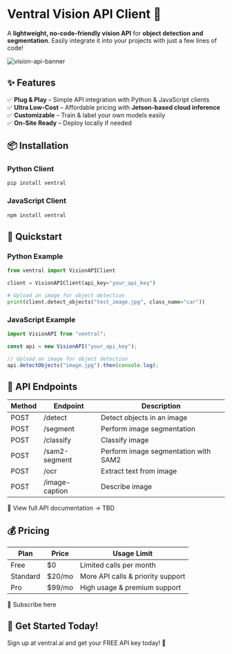 # **Ventral Vision API Client** 🚀
A **lightweight, no-code-friendly vision API** for **object detection and segmentation**. Easily integrate it into your projects with just a few lines of code!  


![vision-api-banner](https://ventral.ai/wp-content/uploads/2024/08/Ventral_Vision_AI_1_-removebg-preview-e1724758129283.png) 

## **✨ Features**  
✅ **Plug & Play** – Simple API integration with Python & JavaScript clients  
✅ **Ultra Low-Cost** – Affordable pricing with **Jetson-based cloud inference**  
✅ **Customizable** – Train & label your own models easily  
✅ **On-Site Ready** – Deploy locally if needed  

## **📦 Installation**  
### **Python Client**  
```bash
pip install ventral
```

### **JavaScript Client**
```bash
npm install ventral
```

## **🚀 Quickstart**
### **Python Example**
```python
from ventral import VisionAPIClient

client = VisionAPIClient(api_key="your_api_key")

# Upload an image for object detection
print(client.detect_objects("test_image.jpg", class_name="car"))
```

### **JavaScript Example**
```javascript
import VisionAPI from "ventral";

const api = new VisionAPI("your_api_key");

// Upload an image for object detection
api.detectObjects("image.jpg").then(console.log);
```

## **📡 API Endpoints**
| Method | Endpoint  | Description                     |
|--------|-----------|---------------------------------|
| POST   | /detect   | Detect objects in an image      |
| POST   | /segment  | Perform image segmentation      |
| POST   | /classify  | Classify image     |
| POST   | /sam2-segment  | Perform image segmentation with SAM2 |
| POST   | /ocr  | Extract text from image |
| POST   | /image-caption  | Describe image |
📖 View full API documentation → TBD

## **💰 Pricing**
| Plan     | Price   | Usage Limit                          |
|----------|---------|--------------------------------------|
| Free     | $0      | Limited calls per month              |
| Standard | $20/mo  | More API calls & priority support    |
| Pro      | $99/mo  | High usage & premium support         |
🔗 Subscribe here

## **📢 Get Started Today!**
Sign up at ventral.ai and get your FREE API key today! 🚀